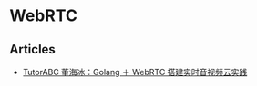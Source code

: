 # WebRTC

## Articles
* [TutorABC 董海冰：Golang ＋ WebRTC 搭建实时音视频云实践](https://blog.csdn.net/RA681t58CJxsgCkJ31/article/details/102848817)
